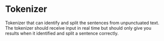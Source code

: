 # Tokenizer
Tokenizer that can identify and split the sentences from unpunctuated text. The tokenizer should receive input in real time but should only give you results when it identified and split a sentence correctly. 
